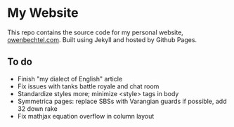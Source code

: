 # My Website
This repo contains the source code for my personal website, [owenbechtel.com](https://owenbechtel.com). Built using Jekyll and hosted by Github Pages.

## To do
* Finish "my dialect of English" article
* Fix issues with tanks battle royale and chat room
* Standardize styles more; minimize &lt;style&gt; tags in body
* Symmetrica pages: replace SBSs with Varangian guards if possible, add 32 down rake 
* Fix mathjax equation overflow in column layout